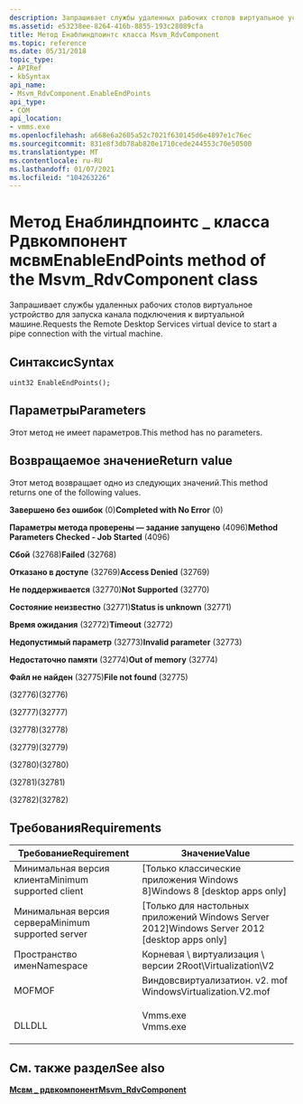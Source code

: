 ```yaml
---
description: Запрашивает службы удаленных рабочих столов виртуальное устройство для запуска канала подключения к виртуальной машине.
ms.assetid: e53238ee-8264-416b-8855-193c28089cfa
title: Метод Енаблиндпоинтс класса Msvm_RdvComponent
ms.topic: reference
ms.date: 05/31/2018
topic_type:
- APIRef
- kbSyntax
api_name:
- Msvm_RdvComponent.EnableEndPoints
api_type:
- COM
api_location:
- vmms.exe
ms.openlocfilehash: a668e6a2605a52c7021f630145d6e4897e1c76ec
ms.sourcegitcommit: 831e8f3db78ab820e1710cede244553c70e50500
ms.translationtype: MT
ms.contentlocale: ru-RU
ms.lasthandoff: 01/07/2021
ms.locfileid: "104263226"
---
```

# <a name="enableendpoints-method-of-the-msvm_rdvcomponent-class"></a><span data-ttu-id="6222a-103">Метод Енаблиндпоинтс \_ класса Рдвкомпонент мсвм</span><span class="sxs-lookup"><span data-stu-id="6222a-103">EnableEndPoints method of the Msvm\_RdvComponent class</span></span>

<span data-ttu-id="6222a-104">Запрашивает службы удаленных рабочих столов виртуальное устройство для запуска канала подключения к виртуальной машине.</span><span class="sxs-lookup"><span data-stu-id="6222a-104">Requests the Remote Desktop Services virtual device to start a pipe connection with the virtual machine.</span></span>

## <a name="syntax"></a><span data-ttu-id="6222a-105">Синтаксис</span><span class="sxs-lookup"><span data-stu-id="6222a-105">Syntax</span></span>


```mof
uint32 EnableEndPoints();
```



## <a name="parameters"></a><span data-ttu-id="6222a-106">Параметры</span><span class="sxs-lookup"><span data-stu-id="6222a-106">Parameters</span></span>

<span data-ttu-id="6222a-107">Этот метод не имеет параметров.</span><span class="sxs-lookup"><span data-stu-id="6222a-107">This method has no parameters.</span></span>

## <a name="return-value"></a><span data-ttu-id="6222a-108">Возвращаемое значение</span><span class="sxs-lookup"><span data-stu-id="6222a-108">Return value</span></span>

<span data-ttu-id="6222a-109">Этот метод возвращает одно из следующих значений.</span><span class="sxs-lookup"><span data-stu-id="6222a-109">This method returns one of the following values.</span></span>

<dl> <dt>

<span data-ttu-id="6222a-110">**Завершено без ошибок** (0)</span><span class="sxs-lookup"><span data-stu-id="6222a-110">**Completed with No Error** (0)</span></span>
</dt> <dt>

<span data-ttu-id="6222a-111">**Параметры метода проверены — задание запущено** (4096)</span><span class="sxs-lookup"><span data-stu-id="6222a-111">**Method Parameters Checked - Job Started** (4096)</span></span>
</dt> <dt>

<span data-ttu-id="6222a-112">**Сбой** (32768)</span><span class="sxs-lookup"><span data-stu-id="6222a-112">**Failed** (32768)</span></span>
</dt> <dt>

<span data-ttu-id="6222a-113">**Отказано в доступе** (32769)</span><span class="sxs-lookup"><span data-stu-id="6222a-113">**Access Denied** (32769)</span></span>
</dt> <dt>

<span data-ttu-id="6222a-114">**Не поддерживается** (32770)</span><span class="sxs-lookup"><span data-stu-id="6222a-114">**Not Supported** (32770)</span></span>
</dt> <dt>

<span data-ttu-id="6222a-115">**Состояние неизвестно** (32771)</span><span class="sxs-lookup"><span data-stu-id="6222a-115">**Status is unknown** (32771)</span></span>
</dt> <dt>

<span data-ttu-id="6222a-116">**Время ожидания** (32772)</span><span class="sxs-lookup"><span data-stu-id="6222a-116">**Timeout** (32772)</span></span>
</dt> <dt>

<span data-ttu-id="6222a-117">**Недопустимый параметр** (32773)</span><span class="sxs-lookup"><span data-stu-id="6222a-117">**Invalid parameter** (32773)</span></span>
</dt> <dt>

<span data-ttu-id="6222a-118">**Недостаточно памяти** (32774)</span><span class="sxs-lookup"><span data-stu-id="6222a-118">**Out of memory** (32774)</span></span>
</dt> <dt>

<span data-ttu-id="6222a-119">**Файл не найден** (32775)</span><span class="sxs-lookup"><span data-stu-id="6222a-119">**File not found** (32775)</span></span>
</dt> <dt>

 <span data-ttu-id="6222a-120">(32776)</span><span class="sxs-lookup"><span data-stu-id="6222a-120">(32776)</span></span>
</dt> <dt>

 <span data-ttu-id="6222a-121">(32777)</span><span class="sxs-lookup"><span data-stu-id="6222a-121">(32777)</span></span>
</dt> <dt>

 <span data-ttu-id="6222a-122">(32778)</span><span class="sxs-lookup"><span data-stu-id="6222a-122">(32778)</span></span>
</dt> <dt>

 <span data-ttu-id="6222a-123">(32779)</span><span class="sxs-lookup"><span data-stu-id="6222a-123">(32779)</span></span>
</dt> <dt>

 <span data-ttu-id="6222a-124">(32780)</span><span class="sxs-lookup"><span data-stu-id="6222a-124">(32780)</span></span>
</dt> <dt>

 <span data-ttu-id="6222a-125">(32781)</span><span class="sxs-lookup"><span data-stu-id="6222a-125">(32781)</span></span>
</dt> <dt>

 <span data-ttu-id="6222a-126">(32782)</span><span class="sxs-lookup"><span data-stu-id="6222a-126">(32782)</span></span>
</dt> </dl>

## <a name="requirements"></a><span data-ttu-id="6222a-127">Требования</span><span class="sxs-lookup"><span data-stu-id="6222a-127">Requirements</span></span>



| <span data-ttu-id="6222a-128">Требование</span><span class="sxs-lookup"><span data-stu-id="6222a-128">Requirement</span></span> | <span data-ttu-id="6222a-129">Значение</span><span class="sxs-lookup"><span data-stu-id="6222a-129">Value</span></span> |
|-------------------------------------|---------------------------------------------------------------------------------------------------------|
| <span data-ttu-id="6222a-130">Минимальная версия клиента</span><span class="sxs-lookup"><span data-stu-id="6222a-130">Minimum supported client</span></span><br/> | <span data-ttu-id="6222a-131">\[Только классические приложения Windows 8\]</span><span class="sxs-lookup"><span data-stu-id="6222a-131">Windows 8 \[desktop apps only\]</span></span><br/>                                                              |
| <span data-ttu-id="6222a-132">Минимальная версия сервера</span><span class="sxs-lookup"><span data-stu-id="6222a-132">Minimum supported server</span></span><br/> | <span data-ttu-id="6222a-133">\[Только для настольных приложений Windows Server 2012\]</span><span class="sxs-lookup"><span data-stu-id="6222a-133">Windows Server 2012 \[desktop apps only\]</span></span><br/>                                                    |
| <span data-ttu-id="6222a-134">Пространство имен</span><span class="sxs-lookup"><span data-stu-id="6222a-134">Namespace</span></span><br/>                | <span data-ttu-id="6222a-135">Корневая \\ виртуализация \\ версии 2</span><span class="sxs-lookup"><span data-stu-id="6222a-135">Root\\Virtualization\\V2</span></span><br/>                                                                     |
| <span data-ttu-id="6222a-136">MOF</span><span class="sxs-lookup"><span data-stu-id="6222a-136">MOF</span></span><br/>                      | <dl> <span data-ttu-id="6222a-137"><dt>Виндовсвиртуализатион. v2. mof</dt></span><span class="sxs-lookup"><span data-stu-id="6222a-137"><dt>WindowsVirtualization.V2.mof</dt></span></span> </dl> |
| <span data-ttu-id="6222a-138">DLL</span><span class="sxs-lookup"><span data-stu-id="6222a-138">DLL</span></span><br/>                      | <dl> <span data-ttu-id="6222a-139"><dt>Vmms.exe</dt></span><span class="sxs-lookup"><span data-stu-id="6222a-139"><dt>Vmms.exe</dt></span></span> </dl>                     |



## <a name="see-also"></a><span data-ttu-id="6222a-140">См. также раздел</span><span class="sxs-lookup"><span data-stu-id="6222a-140">See also</span></span>

<dl> <dt>

[<span data-ttu-id="6222a-141">**Мсвм \_ рдвкомпонент**</span><span class="sxs-lookup"><span data-stu-id="6222a-141">**Msvm\_RdvComponent**</span></span>](msvm-rdvcomponent.md)
</dt> </dl>

 

 




